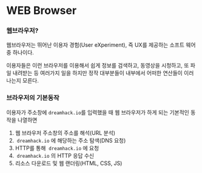 # **WEB Browser**

### **웹브라우저?**

웹브라우저는 뛰어난 이용자 경험(User eXperiment), 즉 UX를 제공하는 소프트 웨어 중 하나이다.

이용자들은 이런 브라우저를 이용해서 쉽게 정보를 검색하고, 동영상을 시청하고, 또 파일 내려받는 등 여러가지 일을 하지만 정작 대부분들이 내부에서 어떠한 연산들이 이러나는지 모른다.

### **브라우저의 기본동작**

이용자가 주소창에 `dreamhack.io`를 입력했을 때 웹 브라우저가 하게 되는 기본적인 동작을 나열하면

1. 웹 브라우저 주소창의 주소를 해석(URL 분석)
2.   `dreamhack.io` 에 해당하는 주소 탐색(DNS 요청)
3. HTTP를 통해  `dreamhack.io` 에 요청
4.  `dreamhack.io` 의 HTTP 응답 수신
5. 리소스 다운로드 및 웹 랜더링(HTML, CSS, JS)